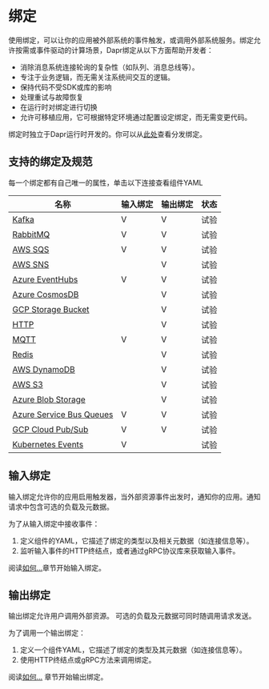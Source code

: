 # 绑定

使用绑定，可以让你的应用被外部系统的事件触发，或调用外部系统服务。绑定允许按需或事件驱动的计算场景，Dapr绑定从以下方面帮助开发者：

* 消除消息系统连接轮询的复杂性（如队列、消息总线等）。
* 专注于业务逻辑，而无需关注系统间交互的逻辑。
* 保持代码不受SDK或库的影响
* 处理重试与故障恢复
* 在运行时对绑定进行切换
* 允许可移植应用，它可根据特定环境通过配置设定绑定，而无需变更代码。

绑定时独立于Dapr运行时开发的。你可以从[此处](https://github.com/dapr/components-contrib/tree/master/bindings)查看分发绑定。 

## 支持的绑定及规范

每一个绑定都有自己唯一的属性，单击以下连接查看组件YAML

| 名称  | 输入绑定 | 输出绑定 | 状态
| ------------- | -------------- | -------------  | ------------- |
| [Kafka](./specs/kafka.md) | V | V | 试验 |
| [RabbitMQ](./specs/rabbitmq.md) | V  | V | 试验 |
| [AWS SQS](./specs/sqs.md) | V | V | 试验 |
| [AWS SNS](./specs/sns.md) |  | V | 试验 |
| [Azure EventHubs](./specs/eventhubs.md) | V | V | 试验 |
| [Azure CosmosDB](./specs/cosmosdb.md) | | V | 试验 |
| [GCP Storage Bucket](./specs/gcpbucket.md)  | | V | 试验 |
| [HTTP](./specs/http.md) |  | V | 试验 |
| [MQTT](./specs/mqtt.md) | V | V | 试验 |
| [Redis](./specs/redis.md) |  | V | 试验 |
| [AWS DynamoDB](./specs/dynamodb.md) | | V | 试验 |
| [AWS S3](./specs/s3.md) | | V | 试验 |
| [Azure Blob Storage](./specs/blobstorage.md) | | V | 试验 |
| [Azure Service Bus Queues](./specs/servicebusqueues.md) | V | V | 试验 |
| [GCP Cloud Pub/Sub](./specs/gcppubsub.md) | V | V | 试验 |
| [Kubernetes Events](./specs/kubernetes.md) | V |  | 试验 |

## 输入绑定

输入绑定允许你的应用启用触发器，当外部资源事件出发时，通知你的应用。通知请求中包含可选的负载及元数据。

为了从输入绑定中接收事件：

1. 定义组件的YAML，它描述了绑定的类型以及相关元数据（如连接信息等）。
2. 监听输入事件的HTTP终结点，或者通过gRPC协议库来获取输入事件。

阅读[如何...](../../howto)章节开始输入绑定。

## 输出绑定

输出绑定允许用户调用外部资源。
可选的负载及元数据可同时随调用请求发送。

为了调用一个输出绑定：

1. 定义一个组件YAML，它描述了绑定的类型及其元数据（如连接信息等）。
2. 使用HTTP终结点或gRPC方法来调用绑定。

 阅读[如何...](../../howto) 章节开始输出绑定。
